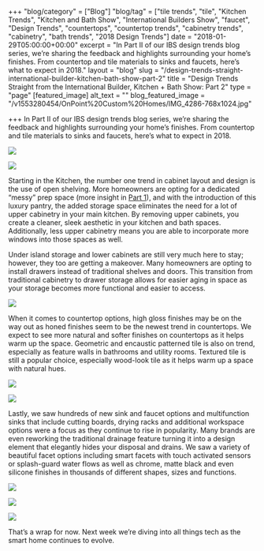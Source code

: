 +++
"blog/category" = ["Blog"]
"blog/tag" = ["tile trends", "tile", "Kitchen Trends", "Kitchen and Bath Show", "International Builders Show", "faucet", "Design Trends", "countertops", "countertop trends", "cabinetry trends", "cabinetry", "bath trends", "2018 Design Trends"]
date = "2018-01-29T05:00:00+00:00"
excerpt = "In Part II of our IBS design trends blog series, we’re sharing the feedback and highlights surrounding your home’s finishes. From countertop and tile materials to sinks and faucets, here’s what to expect in 2018."
layout = "blog"
slug = "/design-trends-straight-international-builder-kitchen-bath-show-part-2"
title = "Design Trends Straight from the International Builder, Kitchen + Bath Show: Part 2"
type = "page"
[featured_image]
alt_text = ""
blog_featured_image = "/v1553280454/OnPoint%20Custom%20Homes/IMG_4286-768x1024.jpg"

+++
In Part II of our IBS design trends blog series, we’re sharing the feedback and highlights surrounding your home’s finishes. From countertop and tile materials to sinks and faucets, here’s what to expect in 2018.

![](https://res.cloudinary.com/animated-eagle/image/upload/v1553280454/OnPoint%20Custom%20Homes/IMG_4286-768x1024.jpg)

![](https://res.cloudinary.com/animated-eagle/image/upload/v1553280435/OnPoint%20Custom%20Homes/Photo-Jan-10-9-01-43-AM-768x576.jpg)

Starting in the Kitchen, the number one trend in cabinet layout and design is the use of open shelving. More homeowners are opting for a dedicated “messy” prep space (more insight in [Part 1](https://onpointcustomhomes.com/blog/design-trends-straight-international-builder-kitchen-bath-show-part-1/)), and with the introduction of this luxury pantry, the added storage space eliminates the need for a lot of upper cabinetry in your main kitchen. By removing upper cabinets, you create a cleaner, sleek aesthetic in your kitchen and bath spaces. Additionally, less upper cabinetry means you are able to incorporate more windows into those spaces as well.

Under island storage and lower cabinets are still very much here to stay; however, they too are getting a makeover. Many homeowners are opting to install drawers instead of traditional shelves and doors. This transition from traditional cabinetry to drawer storage allows for easier aging in space as your storage becomes more functional and easier to access.

![](https://res.cloudinary.com/animated-eagle/image/upload/v1553280411/OnPoint%20Custom%20Homes/IMG_5538-768x576.jpg)

When it comes to countertop options, high gloss finishes may be on the way out as honed finishes seem to be the newest trend in countertops. We expect to see more natural and softer finishes on countertops as it helps warm up the space. Geometric and encaustic patterned tile is also on trend, especially as feature walls in bathrooms and utility rooms. Textured tile is still a popular choice, especially wood-look tile as it helps warm up a space with natural hues.

![](https://res.cloudinary.com/animated-eagle/image/upload/v1553280388/OnPoint%20Custom%20Homes/IMG_5578-768x1024.jpg)

![](https://res.cloudinary.com/animated-eagle/image/upload/v1553280364/OnPoint%20Custom%20Homes/IMG_5490-768x1024.jpg)

Lastly, we saw hundreds of new sink and faucet options and multifunction sinks that include cutting boards, drying racks and additional workspace options were a focus as they continue to rise in popularity. Many brands are even reworking the traditional drainage feature turning it into a design element that elegantly hides your disposal and drains. We saw a variety of beautiful facet options including smart facets with touch activated sensors or splash-guard water flows as well as chrome, matte black and even silicone finishes in thousands of different shapes, sizes and functions.

![](https://res.cloudinary.com/animated-eagle/image/upload/v1553280319/OnPoint%20Custom%20Homes/IMG_5498-768x1369.jpg)

![](https://res.cloudinary.com/animated-eagle/image/upload/v1553280292/OnPoint%20Custom%20Homes/IMG_5511-768x1024.jpg)

![](https://res.cloudinary.com/animated-eagle/image/upload/v1553280265/OnPoint%20Custom%20Homes/IMG_5579-768x1024.jpg)

That’s a wrap for now. Next week we’re diving into all things tech as the smart home continues to evolve.